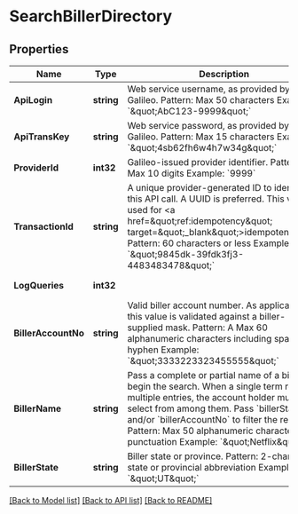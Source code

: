 # SearchBillerDirectory

## Properties
Name | Type | Description | Notes
------------ | ------------- | ------------- | -------------
**ApiLogin** | **string** | Web service username, as provided by Galileo. Pattern: Max 50 characters Example: &#x60;\&quot;AbC123-9999\&quot;&#x60; | [optional] [default to AbC123-9999]
**ApiTransKey** | **string** | Web service password, as provided by Galileo. Pattern: Max 15 characters Example: &#x60;\&quot;4sb62fh6w4h7w34g\&quot;&#x60; | [optional] [default to 4sb62fh6w4h7w34g]
**ProviderId** | **int32** | Galileo-issued provider identifier. Pattern: Max 10 digits Example: &#x60;9999&#x60; | [optional] [default to 9999]
**TransactionId** | **string** | A unique provider-generated ID to identify this API call. A UUID is preferred. This value is used for &lt;a href&#x3D;\&quot;ref:idempotency\&quot; target&#x3D;\&quot;_blank\&quot;&gt;idempotency&lt;/a&gt;. Pattern: 60 characters or less Example: &#x60;\&quot;9845dk-39fdk3fj3-4483483478\&quot;&#x60; | [default to 123e4567-e89b-12d3-a456-426614174000]
**LogQueries** | **int32** |  | [optional] [default to LOG_QUERIES.0_]
**BillerAccountNo** | **string** | Valid biller account number. As applicable, this value is validated against a biller-supplied mask. Pattern: A Max 60 alphanumeric characters including space and hyphen Example: &#x60;\&quot;3333223323455555\&quot;&#x60; | [optional] [default to null]
**BillerName** | **string** | Pass a complete or partial name of a biller to begin the search. When a single term returns multiple entries, the account holder must select from among them. Pass &#x60;billerState&#x60; and/or &#x60;billerAccountNo&#x60; to filter the results. Pattern: Max 50 alphanumeric characters, no punctuation Example: &#x60;\&quot;Netflix\&quot;&#x60; | [default to Netflix]
**BillerState** | **string** | Biller state or province. Pattern: 2-character state or provincial abbreviation Example: &#x60;\&quot;UT\&quot;&#x60; | [optional] [default to null]

[[Back to Model list]](../README.md#documentation-for-models) [[Back to API list]](../README.md#documentation-for-api-endpoints) [[Back to README]](../README.md)

